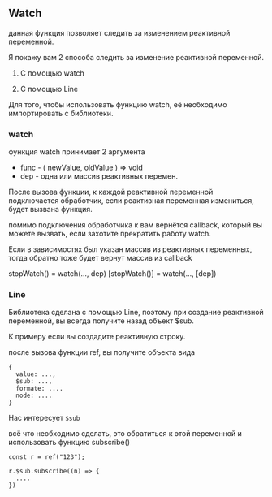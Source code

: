## Watch

данная функция позволяет следить за изменением реактивной переменной.

Я покажу вам 2 способа следить за изменение реактивной переменной.

1. С помощью watch

2. С помощью Line

Для того, чтобы использовать функцию watch, её необходимо импортировать c библиотеки.

### watch
функция watch принимает 2 аргумента

* func - ( newValue, oldValue ) => void
* dep - одна или массив реактивных перемен.

После вызова функции, к каждой реактивной переменной подключается обработчик, если реактивная переменная измениться, будет вызвана функция.

помимо подключения обработчика к вам вернётся callback, который вы можете вызвать, если захотите прекратить работу watch.

Если в зависимостях был указан массив из реактивных переменных, тогда обратно тоже будет вернут массив из callback

stopWatch() = watch(..., dep)
[stopWatch()] = watch(..., [dep])

### Line

Библиотека сделана с помощью Line, поэтому при создание реактивной переменной, вы всегда получите назад объект $sub.

К примеру если вы создадите реактивную строку.

после вызова функции ref, вы получите объекта вида

```
{
  value: ...,
  $sub: ...,
  formate: ....
  node: ....
}
```

Нас интересует `$sub`

всё что необходимо сделать, это обратиться к этой переменной и использовать функцию subscribe()

```
const r = ref("123");

r.$sub.subscribe((n) => {
  ....
})
```